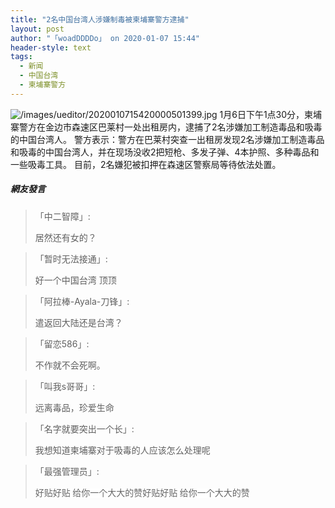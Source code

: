 ```yaml
---
title: "2名中国台湾人涉嫌制毒被柬埔寨警方逮捕"
layout: post
author: "「woadDDDDo」 on 2020-01-07 15:44"
header-style: text
tags:
  - 新闻
  - 中国台湾
  - 柬埔寨警方
---
```


<img src="http://images.feileyuan.com/images/ueditor/2020010715420000501399.jpg" title="/images/ueditor/2020010715420000501399.jpg" alt="/images/ueditor/2020010715420000501399.jpg">
1月6日下午1点30分，柬埔寨警方在金边市森速区巴莱村一处出租房内，逮捕了2名涉嫌加工制造毒品和吸毒的中国台湾人。
警方表示：警方在巴莱村突查一出租房发现2名涉嫌加工制造毒品和吸毒的中国台湾人，并在现场没收2把短枪、多发子弹、4本护照、多种毒品和一些吸毒工具。
目前，2名嫌犯被扣押在森速区警察局等待依法处置。
<input type="hidden" value="菲乐园提供">

##### 網友發言 
> 「中二智障」:
> <p>居然还有女的？</p>

> 「暂时无法接通」:
> <p>好一个中国台湾 顶顶</p>

> 「阿拉棒-Ayala-刀锋」:
> <p>遣返回大陆还是台湾？</p>


> 「留恋586」:
> <p>不作就不会死啊。</p>

> 「叫我s哥哥」:
> <p>远离毒品，珍爱生命</p>

> 「名字就要突出一个长」:
> <p>我想知道柬埔寨对于吸毒的人应该怎么处理呢</p>

> 「最强管理员」:
> <p><span style="color: rgb(102, 102, 102); font-family: 微软雅黑; font-size: 14px; background-color: rgb(255, 255, 255);">好贴好贴 给你一个大大的赞</span><span style="color: rgb(102, 102, 102); font-family: 微软雅黑; font-size: 14px; background-color: rgb(255, 255, 255);">好贴好贴 给你一个大大的赞</span></p>


